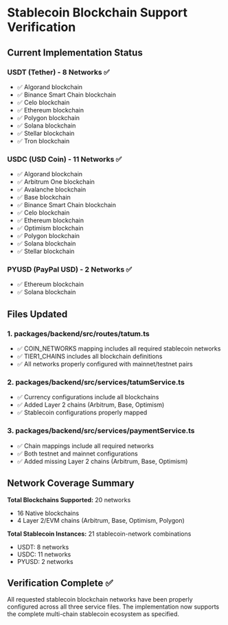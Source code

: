 # Stablecoin Blockchain Support Verification

## Current Implementation Status

### USDT (Tether) - 8 Networks ✅
- ✅ Algorand blockchain
- ✅ Binance Smart Chain blockchain  
- ✅ Celo blockchain
- ✅ Ethereum blockchain
- ✅ Polygon blockchain
- ✅ Solana blockchain
- ✅ Stellar blockchain
- ✅ Tron blockchain

### USDC (USD Coin) - 11 Networks ✅
- ✅ Algorand blockchain
- ✅ Arbitrum One blockchain
- ✅ Avalanche blockchain
- ✅ Base blockchain
- ✅ Binance Smart Chain blockchain
- ✅ Celo blockchain
- ✅ Ethereum blockchain
- ✅ Optimism blockchain
- ✅ Polygon blockchain
- ✅ Solana blockchain
- ✅ Stellar blockchain

### PYUSD (PayPal USD) - 2 Networks ✅
- ✅ Ethereum blockchain
- ✅ Solana blockchain

## Files Updated

### 1. packages/backend/src/routes/tatum.ts
- ✅ COIN_NETWORKS mapping includes all required stablecoin networks
- ✅ TIER1_CHAINS includes all blockchain definitions
- ✅ All networks properly configured with mainnet/testnet pairs

### 2. packages/backend/src/services/tatumService.ts
- ✅ Currency configurations include all blockchains
- ✅ Added Layer 2 chains (Arbitrum, Base, Optimism)
- ✅ Stablecoin configurations properly mapped

### 3. packages/backend/src/services/paymentService.ts
- ✅ Chain mappings include all required networks
- ✅ Both testnet and mainnet configurations
- ✅ Added missing Layer 2 chains (Arbitrum, Base, Optimism)

## Network Coverage Summary

**Total Blockchains Supported:** 20 networks
- 16 Native blockchains
- 4 Layer 2/EVM chains (Arbitrum, Base, Optimism, Polygon)

**Total Stablecoin Instances:** 21 stablecoin-network combinations
- USDT: 8 networks
- USDC: 11 networks  
- PYUSD: 2 networks

## Verification Complete ✅

All requested stablecoin blockchain networks have been properly configured across all three service files. The implementation now supports the complete multi-chain stablecoin ecosystem as specified.